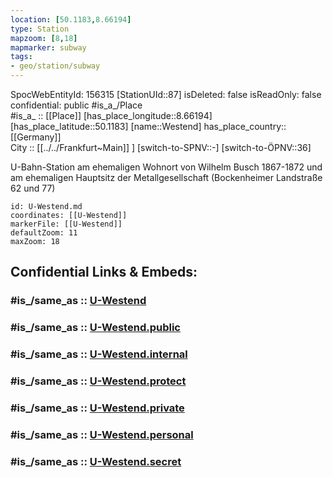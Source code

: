 ```yaml
---
location: [50.1183,8.66194] 
type: Station 
mapzoom: [8,18] 
mapmarker: subway 
tags:
- geo/station/subway
---
```

SpocWebEntityId: 156315
[StationUId::87] 
isDeleted: false
isReadOnly: false
confidential: public
#is_a_/Place  
#is_a_ :: [[Place]] 
[has_place_longitude::8.66194] 
[has_place_latitude::50.1183] 
[name::Westend] 
has_place_country:: [[Germany]]  
City :: [[../../Frankfurt~Main]] ] 
[switch-to-SPNV::-] 
[switch-to-ÖPNV::36] 

U-Bahn-Station am ehemaligen Wohnort von Wilhelm Busch 1867-1872 und am ehemaligen Hauptsitz der Metallgesellschaft (Bockenheimer Landstraße 62 und 77)

```leaflet
id: U-Westend.md
coordinates: [[U-Westend]] 
markerFile: [[U-Westend]] 
defaultZoom: 11 
maxZoom: 18
```


## Confidential Links & Embeds: 

### #is_/same_as :: [U-Westend](/_Standards/Earth/Continent/Europe/Europe~Central/Germany/Germany~West/Hessen/counties~Hessen/Frankfurt~Main/Stations-FFM~U/U-Westend.md) 

### #is_/same_as :: [U-Westend.public](/_public/Earth/Continent/Europe/Europe~Central/Germany/Germany~West/Hessen/counties~Hessen/Frankfurt~Main/Stations-FFM~U/U-Westend.public.md) 

### #is_/same_as :: [U-Westend.internal](/_internal/Earth/Continent/Europe/Europe~Central/Germany/Germany~West/Hessen/counties~Hessen/Frankfurt~Main/Stations-FFM~U/U-Westend.internal.md) 

### #is_/same_as :: [U-Westend.protect](/_protect/Earth/Continent/Europe/Europe~Central/Germany/Germany~West/Hessen/counties~Hessen/Frankfurt~Main/Stations-FFM~U/U-Westend.protect.md) 

### #is_/same_as :: [U-Westend.private](/_private/Earth/Continent/Europe/Europe~Central/Germany/Germany~West/Hessen/counties~Hessen/Frankfurt~Main/Stations-FFM~U/U-Westend.private.md) 

### #is_/same_as :: [U-Westend.personal](/_personal/Earth/Continent/Europe/Europe~Central/Germany/Germany~West/Hessen/counties~Hessen/Frankfurt~Main/Stations-FFM~U/U-Westend.personal.md) 

### #is_/same_as :: [U-Westend.secret](/_secret/Earth/Continent/Europe/Europe~Central/Germany/Germany~West/Hessen/counties~Hessen/Frankfurt~Main/Stations-FFM~U/U-Westend.secret.md)

